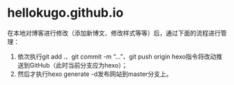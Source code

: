 # hellokugo.github.io

在本地对博客进行修改（添加新博文、修改样式等等）后，通过下面的流程进行管理：

1. 依次执行git add .、git commit -m “…”、git push origin hexo指令将改动推送到GitHub（此时当前分支应为hexo）；
2. 然后才执行hexo generate -d发布网站到master分支上。
